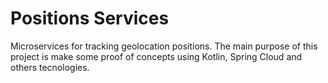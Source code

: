 # Positions Services
Microservices for tracking geolocation positions.
The main purpose of this project is make some proof of concepts using Kotlin, Spring Cloud and others tecnologies.
